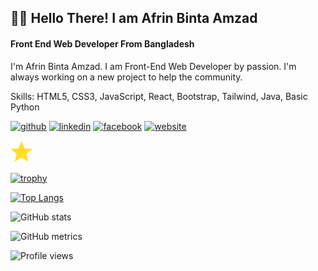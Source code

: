 ##  🙋‍♀️ Hello There! I am Afrin Binta Amzad
#### Front End Web Developer From Bangladesh
I'm Afrin Binta Amzad. I am Front-End Web Developer by passion.  I'm always working on a new project to help the community.  

Skills: HTML5, CSS3, JavaScript, React, Bootstrap, Tailwind, Java, Basic Python



[<img src='https://cdn.jsdelivr.net/npm/simple-icons@3.0.1/icons/github.svg' alt='github' height='40'>](https://github.com/AfrinBintaAmzad)  [<img src='https://cdn.jsdelivr.net/npm/simple-icons@3.0.1/icons/linkedin.svg' alt='linkedin' height='40'>](https://www.linkedin.com/in/https://www.linkedin.com/in/afrinbintaamzad-toru-0948811a1//)  [<img src='https://cdn.jsdelivr.net/npm/simple-icons@3.0.1/icons/facebook.svg' alt='facebook' height='40'>](https://www.facebook.com/https://www.facebook.com/afrinbintaamzad.toru)  [<img src='https://cdn.jsdelivr.net/npm/simple-icons@3.0.1/icons/icloud.svg' alt='website' height='40'>](https://afrinbintaamzad.netlify.app/)  

<a href='https://stars.github.com/'><img src='https://raw.githubusercontent.com/acervenky/animated-github-badges/master/assets/starbadge.gif' width='35' height='35'></a> 

[![trophy](https://github-profile-trophy.vercel.app/?username=AfrinBintaAmzad)](https://github.com/ryo-ma/github-profile-trophy)

[![Top Langs](https://github-readme-stats.vercel.app/api/top-langs/?username=AfrinBintaAmzad)](https://github.com/anuraghazra/github-readme-stats)

![GitHub stats](https://github-readme-stats.vercel.app/api?username=AfrinBintaAmzad&show_icons=true&count_private=true)  

![GitHub metrics](https://metrics.lecoq.io/AfrinBintaAmzad)  

![Profile views](https://gpvc.arturio.dev/AfrinBintaAmzad)  
